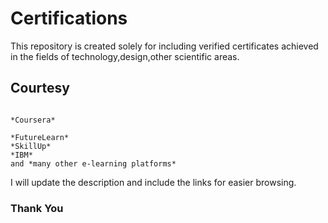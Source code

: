# Certifications
This repository is created solely for including verified certificates achieved in the fields of technology,design,other scientific areas.
## Courtesy
```

*Coursera*

*FutureLearn*
*SkillUp*
*IBM*
and *many other e-learning platforms* 

```

I will update the description and include the links for easier browsing.
### Thank You
